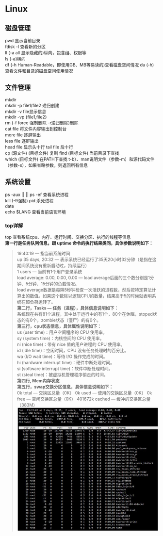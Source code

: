 #  Linux  
##  磁盘管理  
pwd  显示当前目录  
fdisk -l  查看新的分区  
ll  (-a all 显示隐藏的)纵向，包含组、权限等  
ls  (-a)横向  
df  (-h Human-Readable，即使用GB、MB等易读的)查看磁盘空间情况
du  (-h)查看文件和目录的磁盘空间使用情况  
##  文件管理
mkdir  
mkdir -p file1/file2  递归创建  
mkdir -v file显示信息  
mkdir -vp {file1,file2}  
rm (-f force 强制删除 -r递归删除)删除  
cat file  将文件内容输出到控制台  
more file  逐屏输出  
less file  逐屏输出  
head file  显示头十行
tail file  后十行  
cp (源文件)  (目标文件)  复制 
find (目标文件)  当前目录下查找  
which (目标文件)  在PATH下查找  t-b）、man说明文件（参数-m）和源代码文件（参数-s），如果省略参数，则返回所有信息  
##  系统设置  
ps -aux  |||||  ps -ef  查看系统进程  
kill (-9强制) pid  杀死进程  
date  
echo $LANG  查看当前语言环境  
###  top详解  
top  查看系统cpu、内存、运行时间、交换分区、执行的线程等信息  
**第一行是任务队列信息，跟 uptime 命令的执行结果类同，具体参数说明如下：**  
> 19:40:19 — 指当前系统时间  
> up 35 days, 20:32 — 表示系统已经运行了35天20小时32分钟（是指在这期间系统没有重新启动过，持续运行）  
> 1 users — 当前有1个用户登录系统  
> load average: 0.00, 0.00, 0.00 — load average后面的三个数分别是1分钟、5分钟、15分钟的负载情况。  
> load average数据是每隔5秒钟检查一次活跃的进程数，然后按特定算法计算出的数值。如果这个数除以逻辑CPU的数量，结果高于5的时候就表明系统在超负荷运转了。  
**第二行，Tasks — 任务（进程），具体信息说明如下：**  
> 系统现在共有81个进程，其中处于运行中的有1个，80个在休眠，stoped状态的有0个，zombie状态（僵尸）的有0个。  
**第三行，cpu状态信息，具体属性说明如下：**  
> us (user time)：用户空间程序的 CPU 使用率。  
> sy (system time)：内核空间的 CPU 使用率。  
> ni (nice time)：带有 nice 值的用户进程的 CPU 使用率。  
> id (idle time)：空闲时间，CPU 没有任务处理时的百分比。  
> wa (I/O wait time)：等待 I/O 操作完成的时间。  
> hi (hardware interrupt time)：硬件中断处理时间。  
> si (software interrupt time)：软件中断处理时间。  
> st (steal time)：被虚拟机管理程序偷走的时间。  
**第四行, Mem内存状态**  
**第五行，swap交换分区信息，具体信息说明如下：**  
> 0k total — 交换区总量（0K）
> 0k used — 使用的交换区总量（0K）
> 0k free — 空闲交换区总量（0K）
> 401672k cached — 缓冲的交换区总量（383M）  
![](https://github.com/linyihan9/2024_trainning/blob/main/img/Linux/topDetail.jpg)  


